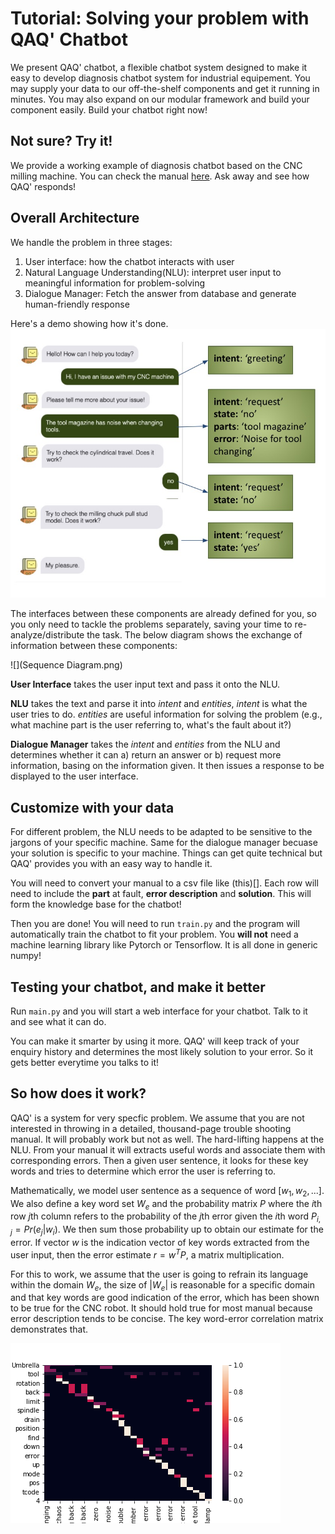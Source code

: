 # Tutorial: Solving your problem with QAQ' Chatbot

We present QAQ' chatbot, a flexible chatbot system designed to make it easy to develop diagnosis chatbot system for industrial equipement. You may supply your data to our off-the-shelf components and get it running in minutes. You may also expand on our modular framework and build your component easily. Build your chatbot right now!

## Not sure? Try it!

We provide a working example of diagnosis chatbot based on the CNC milling machine. You can check the manual [here](cnc_machine_troubleshooting_1.pdf). Ask away and see how QAQ' responds!

## Overall Architecture

We handle the problem in three stages:
1. User interface: how the chatbot interacts with user
2. Natural Language Understanding(NLU): interpret user input to meaningful information for problem-solving
3. Dialogue Manager: Fetch the answer from database and generate human-friendly response

Here's a demo showing how it's done.
![](demo1.jpg)

The interfaces between these components are already defined for you, so you only need to tackle the problems separately, saving your time to re-analyze/distribute the task. The below diagram shows the exchange of information between these components:

![](Sequence Diagram.png)

**User Interface** takes the user input text and pass it onto the NLU.

**NLU** takes the text and parse it into *intent* and *entities*, *intent* is what the user tries to do. *entities* are useful information for solving the problem (e.g., what machine part is the user referring to, what's the fault about it?)

**Dialogue Manager** takes the *intent* and *entities* from the NLU and determines whether it can a) return an answer or b) request more information, basing on the information given. It then issues a response to be displayed to the user interface.

## Customize with your data

For different problem, the NLU needs to be adapted to be sensitive to the jargons of your specific machine. Same for the dialogue manager becuase your solution is specific to your machine. Things can get quite technical but QAQ' provides you with an easy way to handle it.

You will need to convert your manual to a csv file like (this)[]. Each row will need to include the **part** at fault, **error description** and **solution**. This will form the knowledge base for the chatbot!

Then you are done! You will need to run `train.py` and the program will automatically train the chatbot to fit your problem. You **will not** need a machine learning library like Pytorch or Tensorflow. It is all done in generic numpy!

## Testing your chatbot, and make it better

Run `main.py` and you will start a web interface for your chatbot. Talk to it and see what it can do. 

You can make it smarter by using it more. QAQ' will keep track of your enquiry history and determines the most likely solution to your error. So it gets better everytime you talks to it!

## So how does it work?

QAQ' is a system for very specfic problem. We assume that you are not interested in throwing in a detailed, thousand-page trouble shooting manual. It will probably work but not as well. The hard-lifting happens at the NLU. From your manual it will extracts useful words and associate them with corresponding errors. Then a given user sentence, it looks for these key words and tries to determine which error the user is referring to. 

Mathematically, we model user sentence as a sequence of word $[w_1, w_2, ...]$. We also define a key word set $W_e$ and the probability matrix $P$ where the $i$th row $j$th column refers to the probability of the $j$th error given the $i$th word $P_{i,j} = Pr(e_j|w_i)$. We then sum those probability up to obtain our estimate for the error. If vector $w$ is the indication vector of key words extracted from the user input, then the error estimate $r = w^TP$, a matrix multiplication.

For this to work, we assume that the user is going to refrain its language within the domain $W_e$, the size of $|W_e|$ is reasonable for a specific domain and that key words are good indication of the error, which has been shown to be true for the CNC robot. It should hold true for most manual because error description tends to be concise. The key word-error correlation matrix demonstrates that.

![](cor_mat.png)
